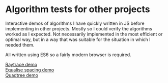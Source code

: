 # Algorithm tests for other projects

Interactive demos of algorithms I have quickly written in JS before implementing in other projects.
Mostly so I could verify the algorithms worked as I expected. Not necessarily implemented in the most efficient or optimal way, but in a way that was suitable for the situation in which I needed them.  

All written using ES6 so a fairly modern browser is required.  

[Raytrace demo](http://static1.natfaulk.com/statics/algorithm_tests/raytrace/raytrace.html)  
[Equalise spacing demo](http://static1.natfaulk.com/statics/algorithm_tests/equalspacing/equalspacing.html)  
[Quadtree demo](http://static1.natfaulk.com/statics/algorithm_tests/quadtrees/quadtrees.html)  
